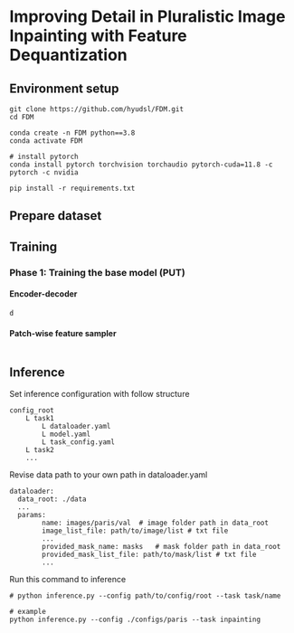 # Improving Detail in Pluralistic Image Inpainting with Feature Dequantization


## Environment setup
```
git clone https://github.com/hyudsl/FDM.git
cd FDM

conda create -n FDM python==3.8
conda activate FDM

# install pytorch
conda install pytorch torchvision torchaudio pytorch-cuda=11.8 -c pytorch -c nvidia

pip install -r requirements.txt
```

## Prepare dataset


## Training

### Phase 1: Training the base model (PUT)
#### Encoder-decoder
<!-- Training encoder-decoder using the following command. -->
```
d
```
<!-- <details>
  <summary>OR You can make the weights provided by PUT compatible with the model architecture of FDM.</summary>
  ```
  d
  ```
</details> -->

#### Patch-wise feature sampler
<!-- Training patch-wise  -->
```

```

<!-- OR use  -->

## Inference

Set inference configuration with follow structure
```
config_root
    L task1
        L dataloader.yaml
        L model.yaml
        L task_config.yaml
    L task2
    ...
```

Revise data path to your own path in dataloader.yaml
```
dataloader:
  data_root: ./data
  ...
  params:
        name: images/paris/val  # image folder path in data_root
        image_list_file: path/to/image/list # txt file
        ...
        provided_mask_name: masks   # mask folder path in data_root
        provided_mask_list_file: path/to/mask/list # txt file
        ...
```

Run this command to inference
```
# python inference.py --config path/to/config/root --task task/name

# example
python inference.py --config ./configs/paris --task inpainting
```